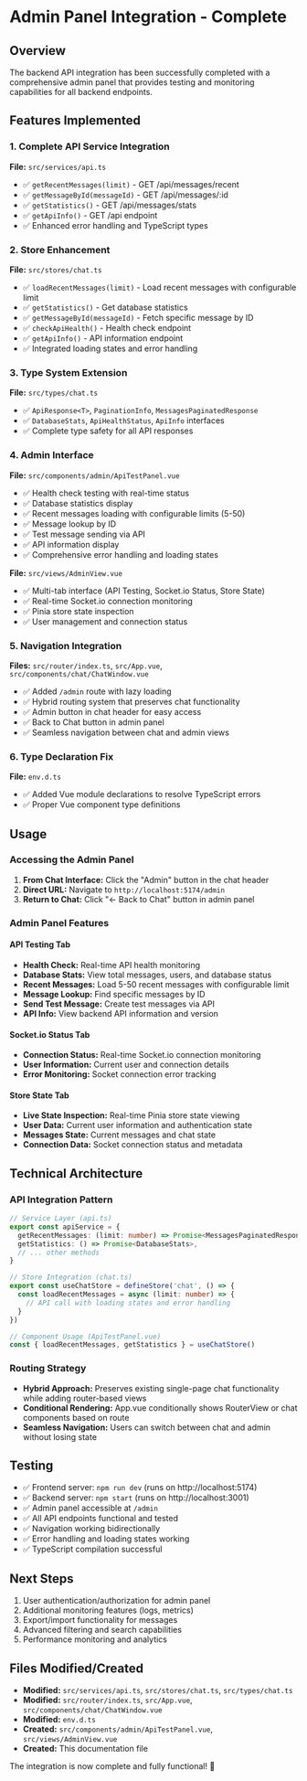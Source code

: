 # Admin Panel Integration - Complete

## Overview
The backend API integration has been successfully completed with a comprehensive admin panel that provides testing and monitoring capabilities for all backend endpoints.

## Features Implemented

### 1. Complete API Service Integration
**File:** `src/services/api.ts`
- ✅ `getRecentMessages(limit)` - GET /api/messages/recent
- ✅ `getMessageById(messageId)` - GET /api/messages/:id  
- ✅ `getStatistics()` - GET /api/messages/stats
- ✅ `getApiInfo()` - GET /api endpoint
- ✅ Enhanced error handling and TypeScript types

### 2. Store Enhancement
**File:** `src/stores/chat.ts`
- ✅ `loadRecentMessages(limit)` - Load recent messages with configurable limit
- ✅ `getStatistics()` - Get database statistics
- ✅ `getMessageById(messageId)` - Fetch specific message by ID
- ✅ `checkApiHealth()` - Health check endpoint
- ✅ `getApiInfo()` - API information endpoint
- ✅ Integrated loading states and error handling

### 3. Type System Extension
**File:** `src/types/chat.ts`
- ✅ `ApiResponse<T>`, `PaginationInfo`, `MessagesPaginatedResponse`
- ✅ `DatabaseStats`, `ApiHealthStatus`, `ApiInfo` interfaces
- ✅ Complete type safety for all API responses

### 4. Admin Interface
**File:** `src/components/admin/ApiTestPanel.vue`
- ✅ Health check testing with real-time status
- ✅ Database statistics display
- ✅ Recent messages loading with configurable limits (5-50)
- ✅ Message lookup by ID
- ✅ Test message sending via API
- ✅ API information display
- ✅ Comprehensive error handling and loading states

**File:** `src/views/AdminView.vue`
- ✅ Multi-tab interface (API Testing, Socket.io Status, Store State)
- ✅ Real-time Socket.io connection monitoring
- ✅ Pinia store state inspection
- ✅ User management and connection status

### 5. Navigation Integration
**Files:** `src/router/index.ts`, `src/App.vue`, `src/components/chat/ChatWindow.vue`
- ✅ Added `/admin` route with lazy loading
- ✅ Hybrid routing system that preserves chat functionality
- ✅ Admin button in chat header for easy access
- ✅ Back to Chat button in admin panel
- ✅ Seamless navigation between chat and admin views

### 6. Type Declaration Fix
**File:** `env.d.ts`
- ✅ Added Vue module declarations to resolve TypeScript errors
- ✅ Proper Vue component type definitions

## Usage

### Accessing the Admin Panel
1. **From Chat Interface:** Click the "Admin" button in the chat header
2. **Direct URL:** Navigate to `http://localhost:5174/admin`
3. **Return to Chat:** Click "← Back to Chat" button in admin panel

### Admin Panel Features

#### API Testing Tab
- **Health Check:** Real-time API health monitoring
- **Database Stats:** View total messages, users, and database status
- **Recent Messages:** Load 5-50 recent messages with configurable limit
- **Message Lookup:** Find specific messages by ID
- **Send Test Message:** Create test messages via API
- **API Info:** View backend API information and version

#### Socket.io Status Tab
- **Connection Status:** Real-time Socket.io connection monitoring
- **User Information:** Current user and connection details
- **Error Monitoring:** Socket connection error tracking

#### Store State Tab
- **Live State Inspection:** Real-time Pinia store state viewing
- **User Data:** Current user information and authentication state
- **Messages State:** Current messages and chat state
- **Connection Data:** Socket connection status and metadata

## Technical Architecture

### API Integration Pattern
```typescript
// Service Layer (api.ts)
export const apiService = {
  getRecentMessages: (limit: number) => Promise<MessagesPaginatedResponse>,
  getStatistics: () => Promise<DatabaseStats>,
  // ... other methods
}

// Store Integration (chat.ts)
export const useChatStore = defineStore('chat', () => {
  const loadRecentMessages = async (limit: number) => {
    // API call with loading states and error handling
  }
})

// Component Usage (ApiTestPanel.vue)
const { loadRecentMessages, getStatistics } = useChatStore()
```

### Routing Strategy
- **Hybrid Approach:** Preserves existing single-page chat functionality while adding router-based views
- **Conditional Rendering:** App.vue conditionally shows RouterView or chat components based on route
- **Seamless Navigation:** Users can switch between chat and admin without losing state

## Testing
- ✅ Frontend server: `npm run dev` (runs on http://localhost:5174)
- ✅ Backend server: `npm start` (runs on http://localhost:3001)
- ✅ Admin panel accessible at `/admin`
- ✅ All API endpoints functional and tested
- ✅ Navigation working bidirectionally
- ✅ Error handling and loading states working
- ✅ TypeScript compilation successful

## Next Steps
1. User authentication/authorization for admin panel
2. Additional monitoring features (logs, metrics)
3. Export/import functionality for messages
4. Advanced filtering and search capabilities
5. Performance monitoring and analytics

## Files Modified/Created
- **Modified:** `src/services/api.ts`, `src/stores/chat.ts`, `src/types/chat.ts`
- **Modified:** `src/router/index.ts`, `src/App.vue`, `src/components/chat/ChatWindow.vue`
- **Modified:** `env.d.ts`
- **Created:** `src/components/admin/ApiTestPanel.vue`, `src/views/AdminView.vue`
- **Created:** This documentation file

The integration is now complete and fully functional! 🎉
